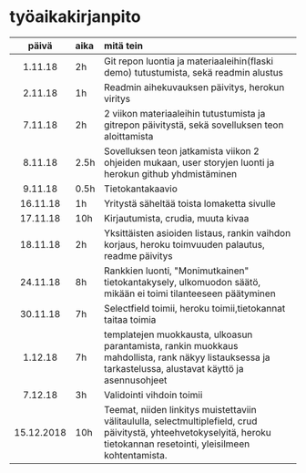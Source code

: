 # työaikakirjanpito

| päivä | aika | mitä tein  |
| :----:|:-----| :-----|
| 1.11.18|2h|Git repon luontia ja materiaaleihin(flaski demo) tutustumista, sekä readmin alustus|
|2.11.18|1h| Readmin aihekuvauksen päivitys, herokun viritys|
|7.11.18|2h |2 viikon materiaaleihin tutustumista ja gitrepon päivitystä, sekä sovelluksen teon aloittamista|
|8.11.18|2.5h|Sovelluksen teon jatkamista viikon 2 ohjeiden mukaan, user storyjen luonti ja herokun github yhdmistäminen |
|9.11.18|0.5h|Tietokantakaavio |
|16.11.18|1h|Yritystä säheltää toista lomaketta sivulle |
|17.11.18|10h|Kirjautumista, crudia, muuta kivaa|
|18.11.18|2h|Yksittäisten asioiden listaus, rankin vaihdon korjaus, heroku toimvuuden palautus, readme päivitys |
|24.11.18|8h|Rankkien luonti, "Monimutkainen" tietokantakysely, ulkomuodon säätö, mikään ei toimi tilanteeseen päätyminen|
|30.11.18|7h|Selectfield toimii, heroku toimii,tietokannat taitaa toimia |
|1.12.18|7h|templatejen muokkausta, ulkoasun parantamista, rankin muokkaus mahdollista, rank näkyy listauksessa ja tarkastelussa, alustavat käyttö ja asennusohjeet |
|7.12.18|3h|Validointi vihdoin toimii|
|15.12.2018|10h|Teemat, niiden linkitys muistettaviin välitaululla, selectmultiplefield, crud päivitystä, yhteehvetokyselyitä, heroku tietokannan resetointi, yleisilmeen kohtentamista.|
